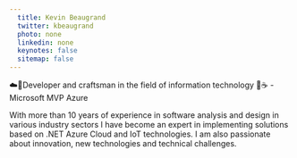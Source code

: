 ```yaml
---
  title: Kevin Beaugrand
  twitter: kbeaugrand
  photo: none
  linkedin: none
  keynotes: false
  sitemap: false
---
```

☁️🤖Developer and craftsman in the field of information technology 🚀☕️ - Microsoft MVP Azure

With more than 10 years of experience in software analysis and design in various industry sectors I have become an expert in implementing solutions based on .NET Azure Cloud and IoT technologies.
I am also passionate about innovation, new technologies and technical challenges.
